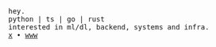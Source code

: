 <samp>hey.</samp>  
<samp>python | ts | go | rust</samp>  
<samp>interested in ml/dl, backend, systems and infra.</samp>  
<samp>[x](https://x.com/axrshz) • [www](https://axrshz.bearblog.dev/)</samp>
